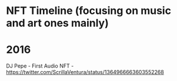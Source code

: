 # NFT Timeline (focusing on music and art ones mainly)

# 2016

DJ Pepe - First Audio NFT - https://twitter.com/ScrillaVentura/status/1364966663603552268



